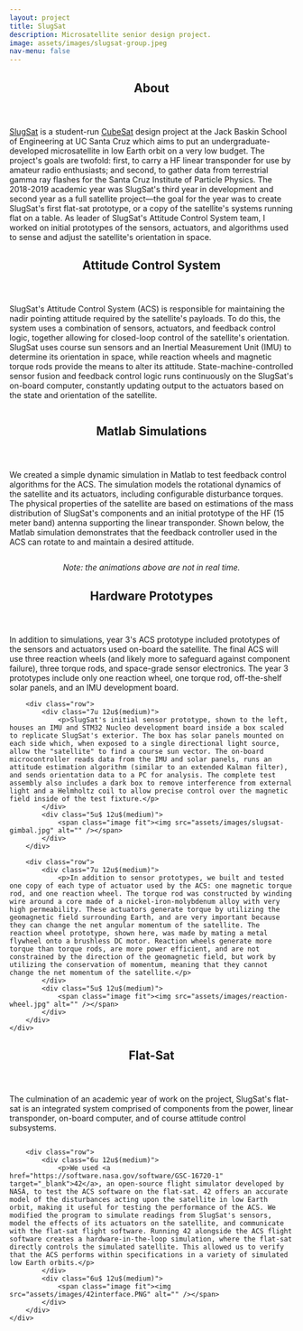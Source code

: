 ```yaml
---
layout: project
title: SlugSat
description: Microsatellite senior design project.
image: assets/images/slugsat-group.jpeg
nav-menu: false
---
```

<section id="about">
	<div class="inner">
		<header class="major">
			<h2>About</h2>
		</header>
		<p><a href="https://slugsat.soe.ucsc.edu/home-page" target="_blank">SlugSat</a> is a student-run <a href="http://www.cubesat.org/" target="_blank">CubeSat</a> design project at the Jack Baskin School of Engineering at UC Santa Cruz which aims to put an undergraduate-developed microsatellite in low Earth orbit on a very low budget. The project's goals are twofold: first, to carry a HF linear transponder for use by amateur radio enthusiasts; and second, to gather data from terrestrial gamma ray flashes for the Santa Cruz Institute of Particle Physics. The 2018-2019 academic year was SlugSat's third year in development and second year as a full satellite project&#8212;the goal for the year was to create SlugSat's first flat-sat prototype, or a copy of the satellite's systems running flat on a table. As leader of SlugSat's Attitude Control System team, I worked on initial prototypes of the sensors, actuators, and algorithms used to sense and adjust the satellite's orientation in space.</p>
	</div>
</section>

<!-- Attitude Control System (One) -->
<section id="one">
	<div class="inner">
		<header class="major">
			<h2>Attitude Control System</h2>
		</header>
		<div class="row">
			<div class="7u 12u$(medium)">
				<p>SlugSat's Attitude Control System (ACS) is responsible for maintaining the nadir pointing attitude required by the satellite's payloads. To do this, the system uses a combination of sensors, actuators, and feedback control logic, together allowing for closed-loop control of the satellite's orientation. SlugSat uses course sun sensors and an Inertial Measurement Unit (IMU) to determine its orientation in space, while reaction wheels and magnetic torque rods provide the means to alter its attitude. State-machine-controlled sensor fusion and feedback control logic runs continuously on the SlugSat's on-board computer, constantly updating output to the actuators based on the state and orientation of the satellite.</p>
			</div>
			<div class="5u$ 12u$(medium)">
				<span class="image fit"><img src="assets/images/acs-blockdiagram.png" alt="" /></span>
			</div>
		</div>
	</div>
</section>

<!-- Matlab Simulations (Two) -->
<section id="two">
	<div class="inner">	
		<header class="major">
			<h2>Matlab Simulations</h2>
		</header>
		<p>We created a simple dynamic simulation in Matlab to test feedback control algorithms for the ACS. The simulation models the rotational dynamics of the satellite and its actuators, including configurable disturbance torques. The physical properties of the satellite are based on estimations of the mass distribution of SlugSat's components and an initial prototype of the HF (15 meter band) antenna supporting the linear transponder. Shown below, the Matlab simulation demonstrates that the feedback controller used in the ACS can rotate to and maintain a desired attitude.</p>
		<div class="row">
			<div class="6u 12u$(medium)">
				<span class="image fit"><img style="max-width: 560px" src="assets/images/cube.gif" alt="" /></span>
			</div>
			<div class="6u$ 12u$(medium)">
				<span class="image fit"><img style="max-width: 560px" src="assets/images/quiver.gif" alt="" /></span>
			</div>
		</div>
		<p style="text-align:center"><i>Note: the animations above are not in real time.</i></p>
	</div>
</section>

<!-- Hardware Prototypes (Three) -->
<section id="three">
	<div class="inner">
		<header class="major">
			<h2>Hardware Prototypes</h2>
		</header>
		<p>In addition to simulations, year 3's ACS prototype included prototypes of the sensors and actuators used on-board the satellite. The final ACS will use three reaction wheels (and likely more to safeguard against component failure), three torque rods, and space-grade sensor electronics. The year 3 prototypes include only one reaction wheel, one torque rod, off-the-shelf solar panels, and an IMU development board.</p>
		
		<div class="row">
			<div class="7u 12u$(medium)">
				<p>SlugSat's initial sensor prototype, shown to the left, houses an IMU and STM32 Nucleo development board inside a box scaled to replicate SlugSat's exterior. The box has solar panels mounted on each side which, when exposed to a single directional light source, allow the "satellite" to find a course sun vector. The on-board microcontroller reads data from the IMU and solar panels, runs an attitude estimation algorithm (similar to an extended Kalman filter), and sends orientation data to a PC for analysis. The complete test assembly also includes a dark box to remove interference from external light and a Helmholtz coil to allow precise control over the magnetic field inside of the test fixture.</p>
			</div>
			<div class="5u$ 12u$(medium)">
				<span class="image fit"><img src="assets/images/slugsat-gimbal.jpg" alt="" /></span>
			</div>
		</div>
		
		<div class="row">
			<div class="7u 12u$(medium)">
				<p>In addition to sensor prototypes, we built and tested one copy of each type of actuator used by the ACS: one magnetic torque rod, and one reaction wheel. The torque rod was constructed by winding wire around a core made of a nickel-iron-molybdenum alloy with very high permeability. These actuators generate torque by utilizing the geomagnetic field surrounding Earth, and are very important because they can change the net angular momentum of the satellite. The reaction wheel prototype, shown here, was made by mating a metal flywheel onto a brushless DC motor. Reaction wheels generate more torque than torque rods, are more power efficient, and are not constrained by the direction of the geomagnetic field, but work by utilizing the conservation of momentum, meaning that they cannot change the net momentum of the satellite.</p>
			</div>
			<div class="5u$ 12u$(medium)">
				<span class="image fit"><img src="assets/images/reaction-wheel.jpg" alt="" /></span>
			</div>
		</div>
	</div>
</section>

<!-- Flat-Sat (Four) -->
<section id="four">
	<div class="inner">
		<header class="major">
			<h2>Flat-Sat</h2>
		</header>
		<p>The culmination of an academic year of work on the project, SlugSat's flat-sat is an integrated system comprised of components from the power, linear transponder, on-board computer, and of course attitude control subsystems. </p>
		<div class="image fit">
			<img src="assets/images/flatsat.JPG" alt="" />
		</div>
		
		<div class="row">
			<div class="6u 12u$(medium)">
				<p>We used <a href="https://software.nasa.gov/software/GSC-16720-1" target="_blank">42</a>, an open-source flight simulator developed by NASA, to test the ACS software on the flat-sat. 42 offers an accurate model of the disturbances acting upon the satellite in low Earth orbit, making it useful for testing the performance of the ACS. We modified the program to simulate readings from SlugSat's sensors, model the effects of its actuators on the satellite, and communicate with the flat-sat flight software. Running 42 alongside the ACS flight software creates a hardware-in-the-loop simulation, where the flat-sat directly controls the simulated satellite. This allowed us to verify that the ACS performs within specifications in a variety of simulated low Earth orbits.</p>
			</div>
			<div class="6u$ 12u$(medium)">
				<span class="image fit"><img src="assets/images/42interface.PNG" alt="" /></span>
			</div>
		</div>
	</div>
</section>